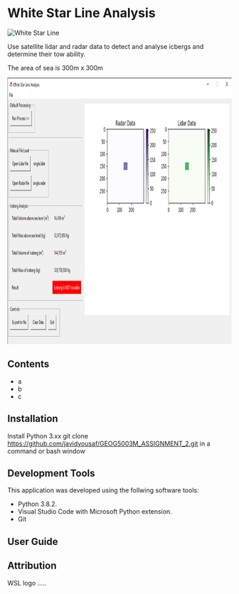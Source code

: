 # White Star Line Analysis 

<img src="src\assets\images\wsl.ico" alt="White Star Line" width="100" height="100">


Use satellite lidar and radar data to detect and analyse icbergs and determine their tow ability.

The area of sea is 300m x 300m

<img src="src\assets\images\wsl_screen_grab.png" alt="White Star Line Analysis main window" width="1000" height="600">

## Contents
- a
- b
- c

## Installation
Install Python 3.xx
git clone https://github.com/javidyousaf/GEOG5003M_ASSIGNMENT_2.git
in a command or bash window 
## Development Tools
This application was developed using the follwing software tools:
- Python 3.8.2.
- Visual Studio Code with Microsoft Python extension.
- Git

## User Guide


## Attribution
WSL logo .....